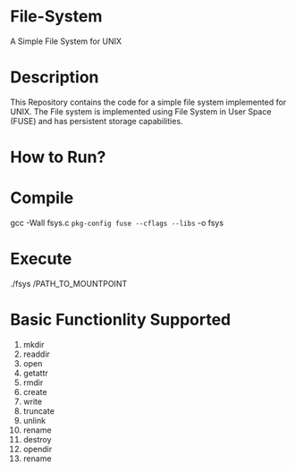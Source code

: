 # File-System
A Simple File System for UNIX


# Description
This Repository contains the code for a simple file system implemented for UNIX. The File system is implemented using File System in User Space (FUSE) and has persistent storage capabilities.

# How to Run?
  # Compile 
  gcc -Wall fsys.c `pkg-config fuse --cflags --libs` -o fsys
  # Execute 
  ./fsys /PATH_TO_MOUNTPOINT 
  
# Basic Functionlity Supported  
  1. mkdir
  2. readdir
  3. open
  4. getattr 
  5. rmdir
  6. create 
  7. write 
  8. truncate
  9. unlink
  10. rename
  11. destroy 
  12. opendir
  13. rename

